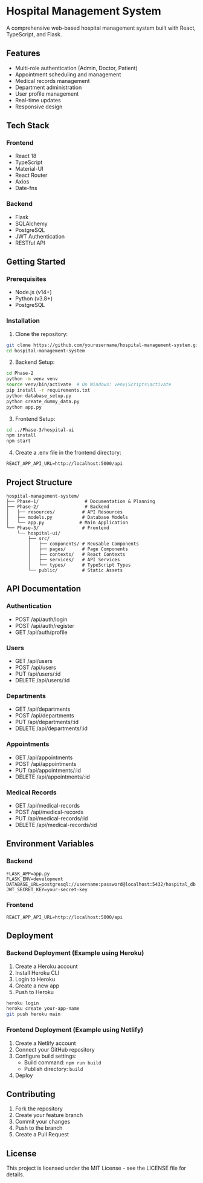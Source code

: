 # Hospital Management System

A comprehensive web-based hospital management system built with React, TypeScript, and Flask.

## Features

- Multi-role authentication (Admin, Doctor, Patient)
- Appointment scheduling and management
- Medical records management
- Department administration
- User profile management
- Real-time updates
- Responsive design

## Tech Stack

### Frontend
- React 18
- TypeScript
- Material-UI
- React Router
- Axios
- Date-fns

### Backend
- Flask
- SQLAlchemy
- PostgreSQL
- JWT Authentication
- RESTful API

## Getting Started

### Prerequisites
- Node.js (v14+)
- Python (v3.8+)
- PostgreSQL

### Installation

1. Clone the repository:
```bash
git clone https://github.com/yourusername/hospital-management-system.git
cd hospital-management-system
```

2. Backend Setup:
```bash
cd Phase-2
python -m venv venv
source venv/bin/activate  # On Windows: venv\Scripts\activate
pip install -r requirements.txt
python database_setup.py
python create_dummy_data.py
python app.py
```

3. Frontend Setup:
```bash
cd ../Phase-3/hospital-ui
npm install
npm start
```

4. Create a .env file in the frontend directory:
```
REACT_APP_API_URL=http://localhost:5000/api
```

## Project Structure

```
hospital-management-system/
├── Phase-1/                 # Documentation & Planning
├── Phase-2/                 # Backend
│   ├── resources/          # API Resources
│   ├── models.py           # Database Models
│   └── app.py             # Main Application
└── Phase-3/                # Frontend
    └── hospital-ui/
        ├── src/
        │   ├── components/ # Reusable Components
        │   ├── pages/      # Page Components
        │   ├── contexts/   # React Contexts
        │   ├── services/   # API Services
        │   └── types/      # TypeScript Types
        └── public/         # Static Assets
```

## API Documentation

### Authentication
- POST /api/auth/login
- POST /api/auth/register
- GET /api/auth/profile

### Users
- GET /api/users
- POST /api/users
- PUT /api/users/:id
- DELETE /api/users/:id

### Departments
- GET /api/departments
- POST /api/departments
- PUT /api/departments/:id
- DELETE /api/departments/:id

### Appointments
- GET /api/appointments
- POST /api/appointments
- PUT /api/appointments/:id
- DELETE /api/appointments/:id

### Medical Records
- GET /api/medical-records
- POST /api/medical-records
- PUT /api/medical-records/:id
- DELETE /api/medical-records/:id

## Environment Variables

### Backend
```
FLASK_APP=app.py
FLASK_ENV=development
DATABASE_URL=postgresql://username:password@localhost:5432/hospital_db
JWT_SECRET_KEY=your-secret-key
```

### Frontend
```
REACT_APP_API_URL=http://localhost:5000/api
```

## Deployment

### Backend Deployment (Example using Heroku)
1. Create a Heroku account
2. Install Heroku CLI
3. Login to Heroku
4. Create a new app
5. Push to Heroku

```bash
heroku login
heroku create your-app-name
git push heroku main
```

### Frontend Deployment (Example using Netlify)
1. Create a Netlify account
2. Connect your GitHub repository
3. Configure build settings:
   - Build command: `npm run build`
   - Publish directory: `build`
4. Deploy

## Contributing

1. Fork the repository
2. Create your feature branch
3. Commit your changes
4. Push to the branch
5. Create a Pull Request

## License

This project is licensed under the MIT License - see the LICENSE file for details.

